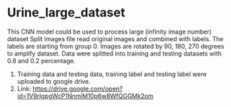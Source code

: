 # Urine_large_dataset
 This CNN model could be used to process large (infinity image number) dataset
 Split images file read original images and combined with labels. The labels are starting from group 0. Images are rotated by 90, 180, 270 degrees to amplify dataset. Data were splitted into training and testing datasets with 0.8 and 0.2 percentage.
1. Training data and testing data, training label and testing label were uploaded to google drive.
2. Link: https://drive.google.com/open?id=1V9rIgpgWcP1NnmiM10p6w8WfQGGMk2om
